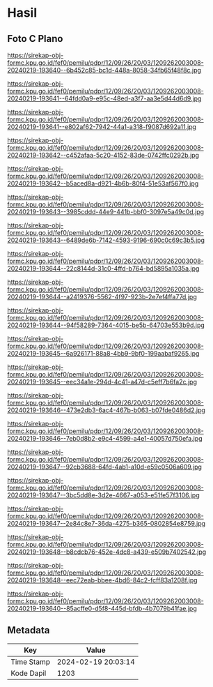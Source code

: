# Hasil

## Foto C Plano

https://sirekap-obj-formc.kpu.go.id/fef0/pemilu/pdpr/12/09/26/20/03/1209262003008-20240219-193640--6b452c85-bc1d-448a-8058-34fb65f48f8c.jpg

https://sirekap-obj-formc.kpu.go.id/fef0/pemilu/pdpr/12/09/26/20/03/1209262003008-20240219-193641--64fdd0a9-e95c-48ed-a3f7-aa3e5d44d6d9.jpg

https://sirekap-obj-formc.kpu.go.id/fef0/pemilu/pdpr/12/09/26/20/03/1209262003008-20240219-193641--e802af62-7942-44a1-a318-f9087d692a11.jpg

https://sirekap-obj-formc.kpu.go.id/fef0/pemilu/pdpr/12/09/26/20/03/1209262003008-20240219-193642--c452afaa-5c20-4152-83de-0742ffc0292b.jpg

https://sirekap-obj-formc.kpu.go.id/fef0/pemilu/pdpr/12/09/26/20/03/1209262003008-20240219-193642--b5aced8a-d921-4b6b-80f4-51e53af567f0.jpg

https://sirekap-obj-formc.kpu.go.id/fef0/pemilu/pdpr/12/09/26/20/03/1209262003008-20240219-193643--3985cddd-44e9-441b-bbf0-3097e5a49c0d.jpg

https://sirekap-obj-formc.kpu.go.id/fef0/pemilu/pdpr/12/09/26/20/03/1209262003008-20240219-193643--6489de6b-7142-4593-9196-690c0c69c3b5.jpg

https://sirekap-obj-formc.kpu.go.id/fef0/pemilu/pdpr/12/09/26/20/03/1209262003008-20240219-193644--22c8144d-31c0-4ffd-b764-bd5895a1035a.jpg

https://sirekap-obj-formc.kpu.go.id/fef0/pemilu/pdpr/12/09/26/20/03/1209262003008-20240219-193644--a2419376-5562-4f97-923b-2e7ef4ffa77d.jpg

https://sirekap-obj-formc.kpu.go.id/fef0/pemilu/pdpr/12/09/26/20/03/1209262003008-20240219-193644--94f58289-7364-4015-be5b-64703e553b9d.jpg

https://sirekap-obj-formc.kpu.go.id/fef0/pemilu/pdpr/12/09/26/20/03/1209262003008-20240219-193645--6a926171-88a8-4bb9-9bf0-199aabaf9265.jpg

https://sirekap-obj-formc.kpu.go.id/fef0/pemilu/pdpr/12/09/26/20/03/1209262003008-20240219-193645--eec34a1e-294d-4c41-a47d-c5eff7b6fa2c.jpg

https://sirekap-obj-formc.kpu.go.id/fef0/pemilu/pdpr/12/09/26/20/03/1209262003008-20240219-193646--473e2db3-6ac4-467b-b063-b07fde0486d2.jpg

https://sirekap-obj-formc.kpu.go.id/fef0/pemilu/pdpr/12/09/26/20/03/1209262003008-20240219-193646--7eb0d8b2-e9c4-4599-a4e1-40057d750efa.jpg

https://sirekap-obj-formc.kpu.go.id/fef0/pemilu/pdpr/12/09/26/20/03/1209262003008-20240219-193647--92cb3688-64fd-4ab1-a10d-e59c0506a609.jpg

https://sirekap-obj-formc.kpu.go.id/fef0/pemilu/pdpr/12/09/26/20/03/1209262003008-20240219-193647--3bc5dd8e-3d2e-4667-a053-e51fe57f3106.jpg

https://sirekap-obj-formc.kpu.go.id/fef0/pemilu/pdpr/12/09/26/20/03/1209262003008-20240219-193647--2e84c8e7-36da-4275-b365-0802854e8759.jpg

https://sirekap-obj-formc.kpu.go.id/fef0/pemilu/pdpr/12/09/26/20/03/1209262003008-20240219-193648--b8cdcb76-452e-4dc8-a439-e509b7402542.jpg

https://sirekap-obj-formc.kpu.go.id/fef0/pemilu/pdpr/12/09/26/20/03/1209262003008-20240219-193648--eec72eab-bbee-4bd6-84c2-fcff83a1208f.jpg

https://sirekap-obj-formc.kpu.go.id/fef0/pemilu/pdpr/12/09/26/20/03/1209262003008-20240219-193640--85acffe0-d5f8-445d-bfdb-4b7079b41fae.jpg


## Metadata

| Key        | Value               |
| ---------- | ------------------- |
| Time Stamp | 2024-02-19 20:03:14 |
| Kode Dapil | 1203                |



